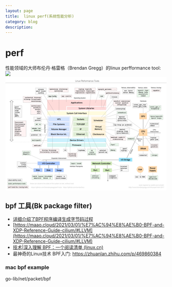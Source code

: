 ```yaml
---
layout: page
title:	linux perf(系统性能分析)
category: blog
description: 
---
```

# perf
性能领域的大师布伦丹·格雷格（Brendan Gregg）的linux perfformance tool:
![](/img/ops/perf-tool.png)
![](/img/ops/perf-tool.jpeg)

## bpf 工具(Bk package filter)
- [详细介绍了BPF程序编译生成字节码过程](https://www.cnblogs.com/lfri/p/15402973.html)
- [https://maao.cloud/2021/03/01/%E7%AC%94%E8%AE%B0-BPF-and-XDP-Reference-Guide-cilium/#LLVM](https://maao.cloud/2021/03/01/%E7%AC%94%E8%AE%B0-BPF-and-XDP-Reference-Guide-cilium/#LLVM)
- [技术|深入理解 BPF：一个阅读清单 (linux.cn)](https://linux.cn/article-9507-1.html)
- 最神奇的Linux技术 BPF入门: https://zhuanlan.zhihu.com/p/469860384

### mac bpf example
go-lib/net/packet/bpf